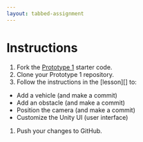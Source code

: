 ```yaml
---
layout: tabbed-assignment
---
```


# Instructions
1. Fork the [Prototype 1][prototype1] starter code.
1. Clone your Prototype 1 repository.
1. Follow the instructions in the [lesson][] to:
  - Add a vehicle (and make a commit)
  - Add an obstacle (and make a commit)
  - Position the camera (and make a commit)
  - Customize the Unity UI (user interface)
1. Push your changes to GitHub.

[prototype1]: <https://github.com/Create-With-Code-Master/Unit-1-Prototype>
